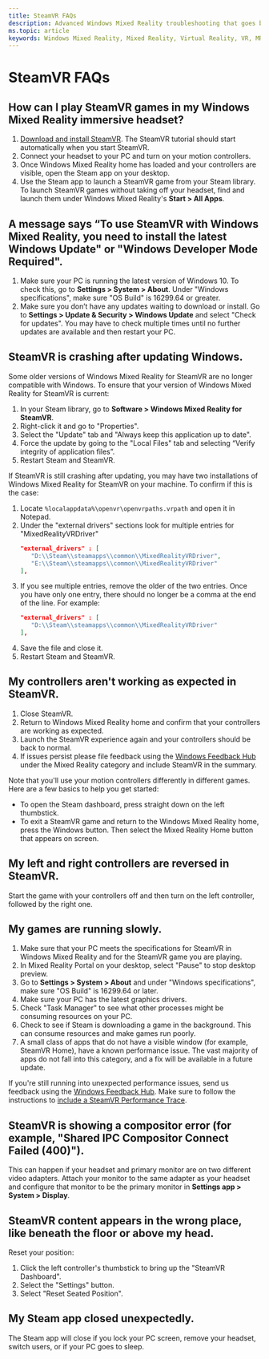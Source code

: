```yaml
---
title: SteamVR FAQs
description: Advanced Windows Mixed Reality troubleshooting that goes beyond our standard consumer support documentation.
ms.topic: article
keywords: Windows Mixed Reality, Mixed Reality, Virtual Reality, VR, MR, Troubleshoot, Errors, Help, Support, SteamVR
---
```



# SteamVR FAQs

## How can I play SteamVR games in my Windows Mixed Reality immersive headset?

1. [Download and install SteamVR](https://steamcdn-a.akamaihd.net/client/installer/SteamWindowsMRInstaller.exe). The SteamVR tutorial should start automatically when you start SteamVR.
2. Connect your headset to your PC and turn on your motion controllers.
3. Once Windows Mixed Reality home has loaded and your controllers are visible, open the Steam app on your desktop.
4. Use the Steam app to launch a SteamVR game from your Steam library. To launch SteamVR games without taking off your headset, find and launch them under Windows Mixed Reality's **Start > All Apps**. 

## A message says “To use SteamVR with Windows Mixed Reality, you need to install the latest Windows Update" or "Windows Developer Mode Required".

1. Make sure your PC is running the latest version of Windows 10. To check this, go to **Settings > System > About**. Under "Windows specifications", make sure "OS Build" is 16299.64 or greater.
2. Make sure you don’t have any updates waiting to download or install. Go to **Settings > Update & Security > Windows Update** and select "Check for updates". You may have to check multiple times until no further updates are available and then restart your PC.

## SteamVR is crashing after updating Windows.

Some older versions of Windows Mixed Reality for SteamVR are no longer compatible with Windows. To ensure that your version of Windows Mixed Reality for SteamVR is current:
1. In your Steam library, go to **Software > Windows Mixed Reality for SteamVR**.
2. Right-click it and go to "Properties".
3. Select the "Update" tab and "Always keep this application up to date".
4. Force the update by going to the "Local Files" tab and selecting “Verify integrity of application files”.
5. Restart Steam and SteamVR.

If SteamVR is still crashing after updating, you may have two installations of Windows Mixed Reality for SteamVR on your machine. To confirm if this is the case:
1. Locate ```%localappdata%\openvr\openvrpaths.vrpath``` and open it in Notepad.
2. Under the "external drivers" sections look for multiple entries for "MixedRealityVRDriver" 
   ```json
   "external_drivers" : [
      "D:\\Steam\\steamapps\\common\\MixedRealityVRDriver",
      "E:\\Steam\\steamapps\\common\\MixedRealityVRDriver"
   ],
   ```
3. If you see multiple entries, remove the older of the two entries. Once you have only one entry, there should no longer be a comma at the end of the line. For example:
   ```json
   "external_drivers" : [
      "D:\\Steam\\steamapps\\common\\MixedRealityVRDriver"
   ],
   ```
4. Save the file and close it.
5. Restart Steam and SteamVR.

## My controllers aren't working as expected in SteamVR.

1. Close SteamVR.
2. Return to Windows Mixed Reality home and confirm that your controllers are working as expected.
3. Launch the SteamVR experience again and your controllers should be back to normal.
4. If issues persist please file feedback using the [Windows Feedback Hub](https://support.microsoft.com/en-us/help/4021566/windows-10-send-feedback-to-microsoft-with-feedback-hub-app) under the Mixed Reality category and include SteamVR in the summary.

Note that you'll use your motion controllers differently in different games. Here are a few basics to help you get started:
* To open the Steam dashboard, press straight down on the left thumbstick.
* To exit a SteamVR game and return to the Windows Mixed Reality home, press the Windows button. Then select the Mixed Reality Home button that appears on screen.

## My left and right controllers are reversed in SteamVR.

Start the game with your controllers off and then turn on the left controller, followed by the right one.

## My games are running slowly.

1. Make sure that your PC meets the specifications for SteamVR in Windows Mixed Reality and for the SteamVR game you are playing.
2. In Mixed Reality Portal on your desktop, select "Pause" to stop desktop preview.
3. Go to **Settings > System > About** and under "Windows specifications", make sure "OS Build" is 16299.64 or later.
4. Make sure your PC has the latest graphics drivers.
5. Check "Task Manager" to see what other processes might be consuming resources on your PC.
6. Check to see if Steam is downloading a game in the background. This can consume resources and make games run poorly.
7. A small class of apps that do not have a visible window (for example, SteamVR Home), have a known performance issue. The vast majority of apps do not fall into this category, and a fix will be available in a future update.

If you're still running into unexpected performance issues, send us feedback using the [Windows Feedback Hub](https://support.microsoft.com/en-us/help/4021566/windows-10-send-feedback-to-microsoft-with-feedback-hub-app). Make sure to follow the instructions to [include a SteamVR Performance Trace](using-steamvr-with-windows-mixed-reality.md#sharing-feedback-on-steamvr). 

## SteamVR is showing a compositor error (for example, "Shared IPC Compositor Connect Failed (400)").

This can happen if your headset and primary monitor are on two different video adapters. Attach your monitor to the same adapter as your headset and configure that monitor to be the primary monitor in **Settings app > System > Display**.

## SteamVR content appears in the wrong place, like beneath the floor or above my head.

Reset your position: 
1. Click the left controller's thumbstick to bring up the "SteamVR Dashboard".
2. Select the "Settings" button.
3. Select "Reset Seated Position".

## My Steam app closed unexpectedly.

The Steam app will close if you lock your PC screen, remove your headset, switch users, or if your PC goes to sleep.
